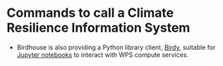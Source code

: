 # Commands to call a Climate Resilience Information System

* Birdhouse is also providing a Python library client, [Birdy](https://github.com/bird-house/birdy), suitable for [Jupyter notebooks](https://jupyter.org/) to interact with WPS compute services.
